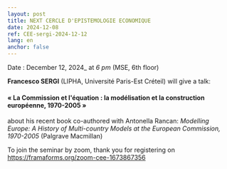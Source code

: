 ```yaml
---
layout: post
title: NEXT CERCLE D'EPISTEMOLOGIE ECONOMIQUE
date: 2024-12-08
ref: CEE-sergi-2024-12-12
lang: en
anchor: false
---
```



<i class="fas fa-table"></i> Date : December 12, 2024_ at _6 pm_ (MSE, 6th floor)

**Francesco SERGI** (LIPHA, Université Paris-Est Créteil) will give a talk:

#### « La Commission et l'équation : la modélisation et la construction européenne, 1970-2005 »

about his recent book co-authored with Antonella Rancan:  *Modelling Europe: A History of Multi-country Models at the European Commission, 1970-2005*  (Palgrave Macmillan)

To join the seminar by zoom, thank you for registering on  https://framaforms.org/zoom-cee-1673867356
